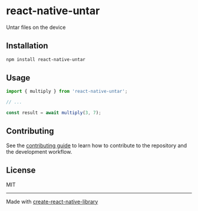 # react-native-untar

Untar files on the device

## Installation

```sh
npm install react-native-untar
```

## Usage

```js
import { multiply } from 'react-native-untar';

// ...

const result = await multiply(3, 7);
```

## Contributing

See the [contributing guide](CONTRIBUTING.md) to learn how to contribute to the repository and the development workflow.

## License

MIT

---

Made with [create-react-native-library](https://github.com/callstack/react-native-builder-bob)
